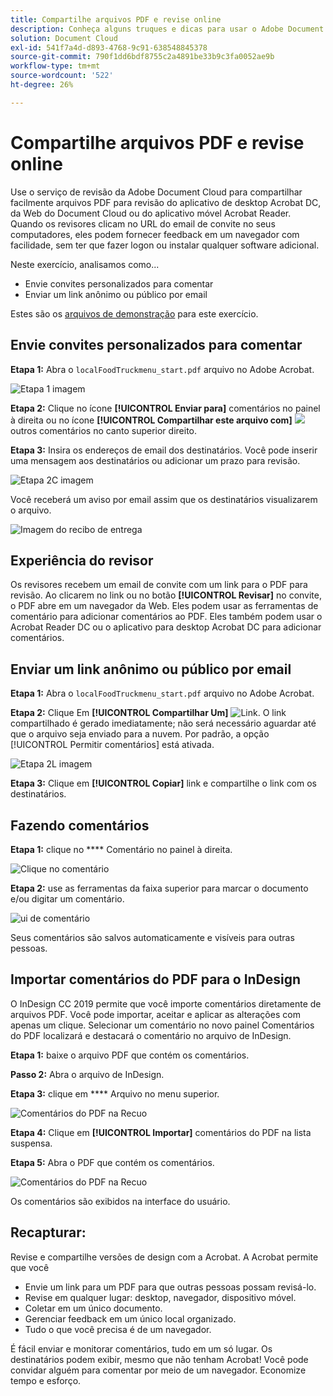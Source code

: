 ```yaml
---
title: Compartilhe arquivos PDF e revise online
description: Conheça alguns truques e dicas para usar o Adobe Document Cloud
solution: Document Cloud
exl-id: 541f7a4d-d893-4768-9c91-638548845378
source-git-commit: 790f1dd6bdf8755c2a4891be33b9c3fa0052ae9b
workflow-type: tm+mt
source-wordcount: '522'
ht-degree: 26%

---
```


# Compartilhe arquivos PDF e revise online

Use o serviço de revisão da Adobe Document Cloud para compartilhar facilmente arquivos PDF para revisão do aplicativo de desktop Acrobat DC, da Web do Document Cloud ou do aplicativo móvel Acrobat Reader. Quando os revisores clicam no URL do email de convite no seus computadores, eles podem fornecer feedback em um navegador com facilidade, sem ter que fazer logon ou instalar qualquer software adicional.

Neste exercício, analisamos como...

* Envie convites personalizados para comentar
* Enviar um link anônimo ou público por email

Estes são os [arquivos de demonstração](assets/01_Review.zip) para este exercício.

## Envie convites personalizados para comentar

**Etapa 1:** Abra o  `localFoodTruckmenu_start.pdf` arquivo no Adobe Acrobat.

![Etapa 1 imagem](assets/Step1.png)

**Etapa 2:** Clique no ícone  **[!UICONTROL Enviar para]** comentários no painel à direita ou no ícone  **[!UICONTROL Compartilhar este arquivo com]** ![](assets/sendforcommentsicon.png)  outros comentários no canto superior direito.

**Etapa 3:** Insira os endereços de email dos destinatários. Você pode inserir uma mensagem aos destinatários ou adicionar um prazo para revisão.

![Etapa 2C imagem](assets/Step2C.png)

Você receberá um aviso por email assim que os destinatários visualizarem o arquivo.

![Imagem do recibo de entrega](assets/deliveryReceipt_Track.png)

## Experiência do revisor

Os revisores recebem um email de convite com um link para o PDF para revisão. Ao clicarem no link ou no botão **[!UICONTROL Revisar]** no convite, o PDF abre em um navegador da Web. Eles podem usar as ferramentas de comentário para adicionar comentários ao PDF. Eles também podem usar o Acrobat Reader DC ou o aplicativo para desktop Acrobat DC para adicionar comentários.

## Enviar um link anônimo ou público por email

**Etapa 1:** Abra o  `localFoodTruckmenu_start.pdf` arquivo no Adobe Acrobat.

**Etapa 2:** Clique Em  **[!UICONTROL Compartilhar Um]** ![Link](assets/sendlinkicon.png). O link compartilhado é gerado imediatamente; não será necessário aguardar até que o arquivo seja enviado para a nuvem. Por padrão, a opção [!UICONTROL Permitir comentários] está ativada.

![Etapa 2L imagem](assets/Step2L.png)

**Etapa 3:** Clique em  **[!UICONTROL Copiar]** link e compartilhe o link com os destinatários.

## Fazendo comentários

**Etapa 1:** clique no  **** Comentário no painel à direita.

![Clique no comentário](assets/Cselect.jpg)

**Etapa 2:** use as ferramentas da faixa superior para marcar o documento e/ou digitar um comentário.

![ui de comentário](assets/commentsui.png)

Seus comentários são salvos automaticamente e visíveis para outras pessoas.

## Importar comentários do PDF para o InDesign

O InDesign CC 2019 permite que você importe comentários diretamente de arquivos PDF. Você pode importar, aceitar e aplicar as alterações com apenas um clique. Selecionar um comentário no novo painel Comentários do PDF localizará e destacará o comentário no arquivo de InDesign.

**Etapa 1:** baixe o arquivo PDF que contém os comentários.

**Passo 2:** Abra o arquivo de InDesign.

**Etapa 3:** clique em  **** Arquivo no menu superior.

![Comentários do PDF na Recuo](assets/inddpdf.png)

**Etapa 4:** Clique em  **[!UICONTROL Importar]** comentários do PDF na lista suspensa.

**Etapa 5:** Abra o PDF que contém os comentários.

![Comentários do PDF na Recuo](assets/inddpdfshown.png)

Os comentários são exibidos na interface do usuário.

## Recapturar:

Revise e compartilhe versões de design com a Acrobat. A Acrobat permite que você

* Envie um link para um PDF para que outras pessoas possam revisá-lo.
* Revise em qualquer lugar: desktop, navegador, dispositivo móvel.
* Coletar em um único documento.
* Gerenciar feedback em um único local organizado.
* Tudo o que você precisa é de um navegador.

É fácil enviar e monitorar comentários, tudo em um só lugar. Os destinatários podem exibir, mesmo que não tenham Acrobat! Você pode convidar alguém para comentar por meio de um navegador. Economize tempo e esforço.
